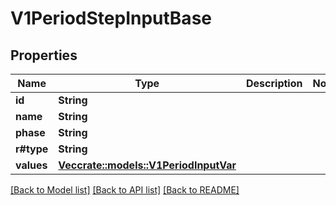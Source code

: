 # V1PeriodStepInputBase

## Properties

Name | Type | Description | Notes
------------ | ------------- | ------------- | -------------
**id** | **String** |  | 
**name** | **String** |  | 
**phase** | **String** |  | 
**r#type** | **String** |  | 
**values** | [**Vec<crate::models::V1PeriodInputVar>**](v1.InputVar.md) |  | 

[[Back to Model list]](../README.md#documentation-for-models) [[Back to API list]](../README.md#documentation-for-api-endpoints) [[Back to README]](../README.md)


